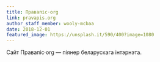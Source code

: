 ```yaml
---
title: Правапіс·org
link: pravapis.org
author_staff_member: wooly-mcbaa
date: 2018-12-01
featured_image: https://unsplash.it/590/400?image=1080
---
```

Cайт Правапіс·org — піянер беларускага інтэрнэта.

